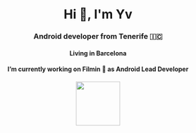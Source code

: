 <h1 align="center">Hi 👋, I'm Yv</h1>
<h3 align="center">Android developer from Tenerife 🇮🇨</h3>
<h4 align="center">Living in Barcelona</h3>

<h4 align="center">I’m currently working on Filmin 🎥 as Android Lead Developer</h4>

<h6 align="center">
  <img width="100" src="https://lh3.googleusercontent.com/YrRrPZzc5JH1DNYdfLWNzHwEjGfFD3tr0jauSOQnJwzAN-W5l3kqJCVyzZrE5k2u6PqlnUyc1By7hOc5QW_WcfQM4xs_ZQ19AD43k1AFy2-GUJwUBB4=w500"/>
</h6>
